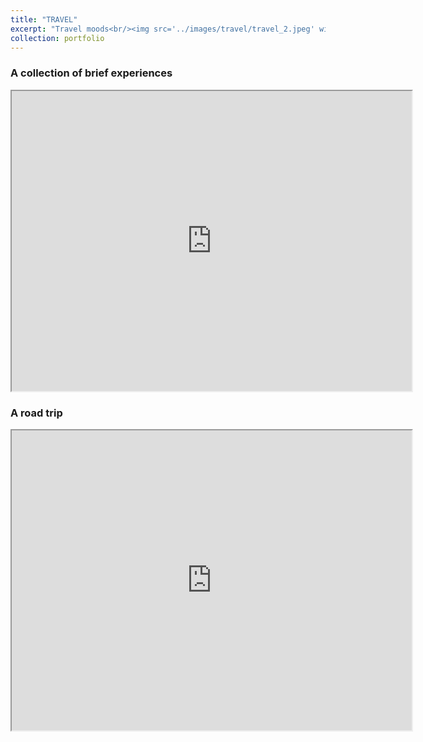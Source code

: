 ```yaml
---
title: "TRAVEL"
excerpt: "Travel moods<br/><img src='../images/travel/travel_2.jpeg' width='300' height='100'>"
collection: portfolio
---
```


### A collection of brief experiences
<iframe src="https://www.google.com/maps/d/u/0/embed?mid=1fkU2694ZhLB_Yl6_IvLbVVUSErP1noU&ehbc=2E312F" width="640" height="480"></iframe>

### A road trip 
<iframe src="https://www.google.com/maps/d/embed?mid=1igLFfUheUEMfYyAlWtR6T2opx1FXNnA&ehbc=2E312F" width="640" height="480"></iframe>